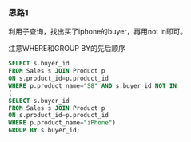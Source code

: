 ### 思路1

利用子查询，找出买了iphone的buyer，再用not in即可。

注意WHERE和GROUP BY的先后顺序

```sql
SELECT s.buyer_id
FROM Sales s JOIN Product p
ON s.product_id=p.product_id
WHERE p.product_name="S8" AND s.buyer_id NOT IN
(
SELECT s.buyer_id
FROM Sales s JOIN Product p
ON s.product_id=p.product_id
WHERE p.product_name="iPhone")
GROUP BY s.buyer_id;
```
